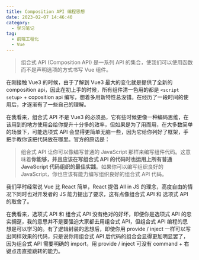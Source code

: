 ```yaml
---
title: Composition API 编程思想
date: 2023-02-07 14:46:40
category:
  - 学习笔记
tag:
  - 前端工程化
  - Vue
---
```


> 组合式 API (Composition API) 是一系列 API 的集合，使我们可以使用函数而不是声明选项的方式书写 Vue 组件。

在刚接触 Vue3 的时候，由于了解到 Vue3 最大的变化就是提供了全新的 composition api，因此在初上手的时候，所有组件清一色用的都是 `<script setup>` + coposition api 编写，想着多用新特性总没错。在经历了一段时间的使用后，才逐渐有了一些自己的理解。

在我看来，组合式 API 不是 Vue3 的必须品，它有些时候更像一种编码思维，在该用到的地方使用会给你提升十分多的效率，但如果是为了用而用，在大多数简单的场景下，可能选项式 API 会显得更简单无脑一些，因为它给你列好了框架，手把手教你该把代码放在哪里。官方的原话是：

> 组合式 API 让你可以像编写普通的 JavaScript 那样来编写组件代码。这意味着**你能够，并且应该在写组合式 API 的代码时也运用上所有普通 JavaScript 代码组织的最佳实践**。如果你可以编写组织良好的 JavaScript，你也应该有能力编写组织良好的组合式 API 代码。

我们平时经常说 Vue 比 React 简单，React 提倡 All in JS 的理念，高度自由的情况下同时也对开发者的 JS 能力提出了要求，这有点像组合式 API 和 选项式 API 的取舍了。

在我看来，选项式 API 和 组合式 API 没有绝对的好坏，即便你是选项式 API 的忠实拥趸，我的意思并不是要强迫大家都去用组合式 API，但组合式 API 编程的思想是可以学习的。有了逻辑封装的思想后，即使你用 provide / inject 一样可以写出同样效果的代码，只是说你用组合式 API 后代码的组合会显得更加明显罢了，因为组合式 API 需要明确的 import，用 provide / inject 可没有 command + 右键点击直接跳转的能力。
